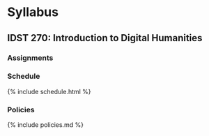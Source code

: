 # Syllabus

## IDST 270: Introduction to Digital Humanities

### Assignments

### Schedule

{% include schedule.html %}

### Policies

{% include policies.md %}
